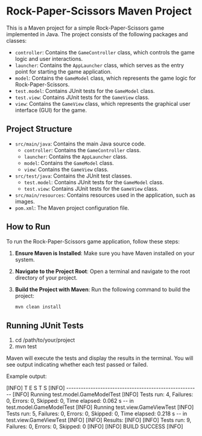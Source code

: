 # Rock-Paper-Scissors Maven Project

This is a Maven project for a simple Rock-Paper-Scissors game implemented in Java. The project consists of the following packages and classes:

- `controller`: Contains the `GameController` class, which controls the game logic and user interactions.
- `launcher`: Contains the `AppLauncher` class, which serves as the entry point for starting the game application.
- `model`: Contains the `GameModel` class, which represents the game logic for Rock-Paper-Scissors.
- `test.model`: Contains JUnit tests for the `GameModel` class.
- `test.view`: Contains JUnit tests for the `GameView` class.
- `view`: Contains the `GameView` class, which represents the graphical user interface (GUI) for the game.

## Project Structure

- `src/main/java`: Contains the main Java source code.
  - `controller`: Contains the `GameController` class.
  - `launcher`: Contains the `AppLauncher` class.
  - `model`: Contains the `GameModel` class.
  - `view`: Contains the `GameView` class.
- `src/test/java`: Contains the JUnit test classes.
  - `test.model`: Contains JUnit tests for the `GameModel` class.
  - `test.view`: Contains JUnit tests for the `GameView` class.
- `src/main/resources`: Contains resources used in the application, such as images.
- `pom.xml`: The Maven project configuration file.

## How to Run

To run the Rock-Paper-Scissors game application, follow these steps:

1. **Ensure Maven is Installed**:
   Make sure you have Maven installed on your system.

2. **Navigate to the Project Root**:
   Open a terminal and navigate to the root directory of your project.

3. **Build the Project with Maven**:
   Run the following command to build the project:

   ```bash
   mvn clean install
   
   
## Running JUnit Tests
1. cd /path/to/your/project
2. mvn test


Maven will execute the tests and display the results in the terminal. You will see output indicating whether each test passed or failed.

Example output:

[INFO] T E S T S
[INFO] -------------------------------------------------------
[INFO] Running test.model.GameModelTest
[INFO] Tests run: 4, Failures: 0, Errors: 0, Skipped: 0, Time elapsed: 0.062 s -- in test.model.GameModelTest
[INFO] Running test.view.GameViewTest
[INFO] Tests run: 5, Failures: 0, Errors: 0, Skipped: 0, Time elapsed: 0.218 s -- in test.view.GameViewTest
[INFO]
[INFO] Results:
[INFO]
[INFO] Tests run: 9, Failures: 0, Errors: 0, Skipped: 0
[INFO]
[INFO] BUILD SUCCESS
[INFO]
